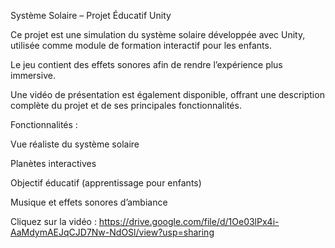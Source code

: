  Système Solaire – Projet Éducatif Unity

Ce projet est une simulation du système solaire développée avec Unity, utilisée comme module de formation interactif pour les enfants.

Le jeu contient des effets sonores afin de rendre l’expérience plus immersive.

Une vidéo de présentation est également disponible, offrant une description complète du projet et de ses principales fonctionnalités.

 Fonctionnalités :

Vue réaliste du système solaire

Planètes interactives 

Objectif éducatif (apprentissage pour enfants)

Musique et effets sonores d’ambiance

Cliquez sur la vidéo : https://drive.google.com/file/d/1Oe03lPx4i-AaMdymAEJqCJD7Nw-NdOSl/view?usp=sharing
